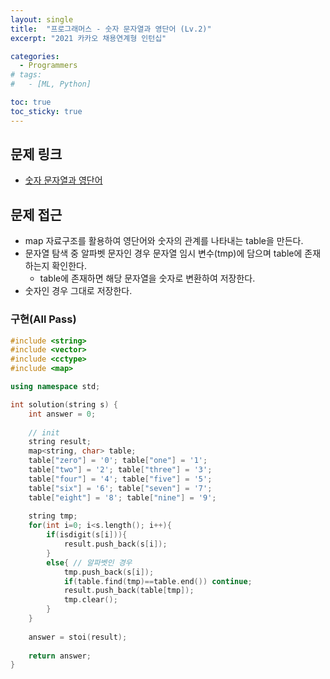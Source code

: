 ```yaml
---
layout: single
title:  "프로그래머스 - 숫자 문자열과 영단어 (Lv.2)"
excerpt: "2021 카카오 채용연계형 인턴십"

categories:
  - Programmers
# tags:
#   - [ML, Python]

toc: true
toc_sticky: true
---
```


## 문제 링크
- [숫자 문자열과 영단어](https://school.programmers.co.kr/learn/courses/30/lessons/81301)

## 문제 접근
- map 자료구조를 활용하여 영단어와 숫자의 관계를 나타내는 table을 만든다.
- 문자열 탐색 중 알파벳 문자인 경우 문자열 임시 변수(tmp)에 담으며 table에 존재하는지 확인한다.
    - table에 존재하면 해당 문자열을 숫자로 변환하여 저장한다.
- 숫자인 경우 그대로 저장한다.

### 구현(All Pass)
```c++
#include <string>
#include <vector>
#include <cctype>
#include <map>

using namespace std;

int solution(string s) {
    int answer = 0;
    
    // init
    string result;
    map<string, char> table;
    table["zero"] = '0'; table["one"] = '1';
    table["two"] = '2'; table["three"] = '3';
    table["four"] = '4'; table["five"] = '5';
    table["six"] = '6'; table["seven"] = '7';
    table["eight"] = '8'; table["nine"] = '9';
    
    string tmp;
    for(int i=0; i<s.length(); i++){
        if(isdigit(s[i])){
            result.push_back(s[i]);
        }
        else{ // 알파벳인 경우
            tmp.push_back(s[i]);
            if(table.find(tmp)==table.end()) continue;
            result.push_back(table[tmp]);
            tmp.clear();
        }
    }
    
    answer = stoi(result);
    
    return answer;
}

```